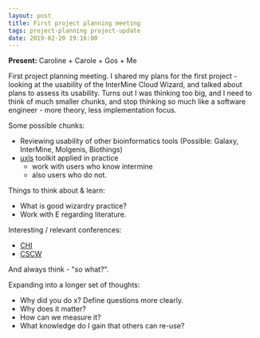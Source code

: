 ```yaml
---
layout: post
title: First project planning meeting
tags: project-planning project-update
date: 2019-02-20 19:16:00
---
```


**Present:** Caroline + Carole + Gos + Me

First project planning meeting. I shared my plans for the first project - looking at the usability of the InterMine Cloud Wizard, and talked about plans to assess its usability. Turns out I was thinking too big, and I need to think of much smaller chunks, and stop thinking so much like a software engineer - more theory, less implementation focus.

Some possible chunks:

- Reviewing usability of other bioinformatics tools (Possible: Galaxy, InterMine, Molgenis, Biothings)
- [uxls](https://uxls.org) toolkit applied in practice
   - work with users who know intermine
   - also users who do not.

Things to think about & learn:  
 - What is good wizardry practice?  
 - Work with E regarding literature.  

Interesting / relevant conferences:  
 - [CHI](https://chi2019.acm.org/)  
 - [CSCW](http://cscw.acm.org/2019/)  

And always think - "so what?".

Expanding into a longer set of thoughts:  
 - Why did you do x? Define questions more clearly.  
 - Why does it matter?  
 - How can we measure it?  
 - What knowledge do I gain that others can re-use?  
